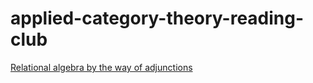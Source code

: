 # applied-category-theory-reading-club

[Relational algebra by the way of adjunctions](./src/main/scala/adjunction_way/RELAIONAL_ALG_ADJUNCTION_WAY.MD)